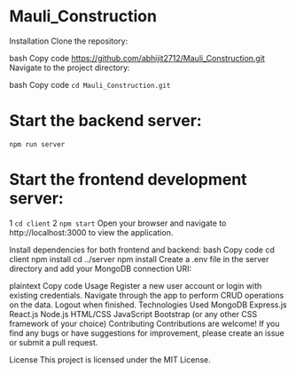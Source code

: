 # Mauli_Construction
Installation
Clone the repository:

bash
Copy code
https://github.com/abhijit2712/Mauli_Construction.git
Navigate to the project directory:

bash
Copy code
`cd Mauli_Construction.git`



# Start the backend server:
`npm run server`

# Start the frontend development server:
1 `cd client`
2 `npm start`
Open your browser and navigate to http://localhost:3000 to view the application.


Install dependencies for both frontend and backend:
bash
Copy code
cd client
npm install
cd ../server
npm install
Create a .env file in the server directory and add your MongoDB connection URI:

plaintext
Copy code
Usage
Register a new user account or login with existing credentials.
Navigate through the app to perform CRUD operations on the data.
Logout when finished.
Technologies Used
MongoDB
Express.js
React.js
Node.js
HTML/CSS
JavaScript
Bootstrap (or any other CSS framework of your choice)
Contributing
Contributions are welcome! If you find any bugs or have suggestions for improvement, please create an issue or submit a pull request.

License
This project is licensed under the MIT License.

